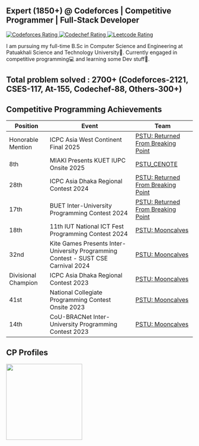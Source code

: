 ## Expert (1850+) @ Codeforces | Competitive Programmer | Full-Stack Developer
<p align="left">
  <a href="https://codeforces.com/profile/The_crawler">
    <img src="https://codeforces-readme-stats.vercel.app/api/badge?username=The_crawler" alt="Codeforces Rating" />
  </a>
  
  <a href="https://www.codechef.com/users/the_crawler">
    <img src="https://cp-logo.vercel.app/codechef/the_crawler" alt="Codechef Rating" />
  </a>
  
  <a href="https://leetcode.com/u/The_crawler/" >
    <img src="https://img.shields.io/badge/dynamic/json?style=flat&labelColor=black&color=%23ffa116&label=Leetcode&query=rating&url=https%3A%2F%2Fleetcode-badge.vercel.app%2Fapi%2Fusers%2FThe_crawler&logo=leetcode&logoColor=yellow" alt="Leetcode Rating" />
  </a>
</p>
<p>
  I am pursuing my full-time B.Sc in Computer Science and Engineering at Patuakhali Science and Technology University🏫. Currently engaged in competitive programming💻 and learning some Dev stuff🚀.
</p>

## Total problem solved : 2700+ (Codeforces-2121, CSES-117, At-155, Codechef-88, Others-300+)

## Competitive Programming Achievements  

| **Position**       | **Event**                                                         | **Team**                                                                 |
|--------------------|-------------------------------------------------------------------|-------------------------------------------------------------------------|
| Honorable Mention  | ICPC Asia West Continent Final 2025                               | [PSTU: Returned From Breaking Point](https://icpc.global/ICPCID/JFVHJDTAJYI1) |
| 8th                | MIAKI Presents KUET IUPC Onsite 2025                              | [PSTU_CENOTE](https://bapsoj.org/contests/miaki-presents-kuet-iupc-onsite-2025/standings) |
| 28th               | ICPC Asia Dhaka Regional Contest 2024                             | [PSTU: Returned From Breaking Point](https://bapsoj.org/contests/icpc-asia-dhaka-regional-contest-2024-onsite-round/standings) |
| 17th               | BUET Inter-University Programming Contest 2024                    | [PSTU: Returned From Breaking Point](https://toph.co/c/inter-university-buet-cse-fest-2024/standings?start=0) |
| 18th               | 11th IUT National ICT Fest Programming Contest 2024               | [PSTU: Mooncalves](https://toph.co/c/iut-11th-national-ict-fest-2024/standings?start=0) |
| 32nd               | Kite Games Presents Inter-University Programming Contest - SUST CSE Carnival 2024 | [PSTU: Mooncalves](https://toph.co/c/inter-university-sust-cse-carnival-2024/standings?start=0) |
| Divisional Champion| ICPC Asia Dhaka Regional Contest 2023                             | [PSTU: Mooncalves](https://bapsoj.org/contests/icpc-dhaka-regional-site-2023/standings) |
| 41st               | National Collegiate Programming Contest Onsite 2023               | [PSTU: Mooncalves](https://bapsoj.org/contests/ncpc-onsite-2023-hosted-by-ju/standings) |
| 14th               | CoU-BRACNet Inter-University Programming Contest 2023             | [PSTU: Mooncalves](https://toph.co/c/cou-bracnet-inter-university-2023/standings?start=0) |



## CP Profiles
<p float="left">
<a href="https://codeforces.com/profile/The_crawler">
<img height="205em" src="https://codeforces-readme-stats.vercel.app/api/card?username=The_crawler&force_username=true" /> 
</a>
</p>
